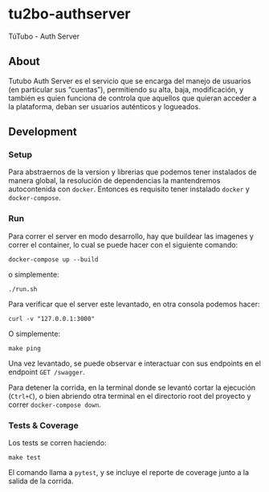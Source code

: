 # tu2bo-authserver
TúTubo - Auth Server

## About
Tutubo Auth Server es el servicio que se encarga del manejo de usuarios (en particular sus “cuentas”), permitiendo su alta, baja, modificación, y también es quien funciona de controla que aquellos que quieran acceder a la plataforma, deban ser usuarios auténticos y logueados.


## Development

### Setup
Para abstraernos de la version y librerias que podemos tener instalados de manera global, la resolución de dependencias la mantendremos autocontenida con `docker`. Entonces es requisito tener instalado `docker` y `docker-compose`.

### Run
Para correr el server en modo desarrollo, hay que buildear las imagenes y correr el container, lo cual se puede hacer con el siguiente comando:

	docker-compose up --build

o simplemente:

	./run.sh


Para verificar que el server este levantado, en otra consola podemos hacer:

	curl -v "127.0.0.1:3000"

O simplemente:

	make ping

Una vez levantado, se puede observar e interactuar con sus endpoints en el endpoint `GET /swagger`.


Para detener la corrida, en la terminal donde se levantó cortar la ejecución (`Ctrl+C`), o bien abriendo otra terminal en el directorio root del proyecto y correr `docker-compose down`.

### Tests & Coverage

Los tests se corren haciendo:

	make test

El comando llama a `pytest`, y se incluye el reporte de coverage junto a la salida de la corrida.